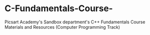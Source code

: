 # C-Fundamentals-Course-
Picsart Academy's Sandbox department's C++ Fundamentals Course Materials and Resources (Computer Programming Track)
